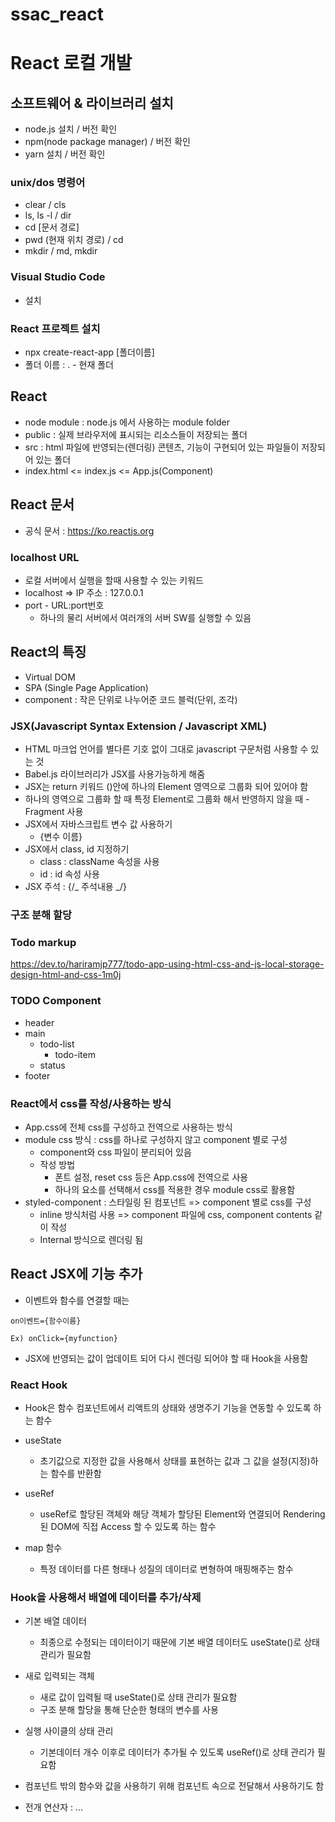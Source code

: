 # ssac_react

# React 로컬 개발

## 소프트웨어 & 라이브러리 설치

-   node.js 설치 / 버전 확인
-   npm(node package manager) / 버전 확인
-   yarn 설치 / 버전 확인

### unix/dos 명령어

-   clear / cls
-   ls, ls -l / dir
-   cd [문서 경로]
-   pwd (현재 위치 경로) / cd
-   mkdir / md, mkdir

### Visual Studio Code

-   설치

### React 프로젝트 설치

-   npx create-react-app [폴더이름]
-   폴더 이름 : . - 현재 폴더

## React

-   node module : node.js 에서 사용하는 module folder
-   public : 실제 브라우저에 표시되는 리소스들이 저장되는 폴더
-   src : html 파일에 반영되는(렌더링) 콘텐츠, 기능이 구현되어 있는 파일들이 저장되어 있는 폴더
-   index.html <= index.js <= App.js(Component)

## React 문서

-   공식 문서 : https://ko.reactjs.org

### localhost URL

-   로컬 서버에서 실행을 할때 사용할 수 있는 키워드
-   localhost => IP 주소 : 127.0.0.1
-   port - URL:port번호
    -   하나의 물리 서버에서 여러개의 서버 SW를 실행할 수 있음

## React의 특징

-   Virtual DOM
-   SPA (Single Page Application)
-   component : 작은 단위로 나누어준 코드 블럭(단위, 조각)

### JSX(Javascript Syntax Extension / Javascript XML)

-   HTML 마크업 언어를 별다른 기호 없이 그대로 javascript 구문처럼 사용할 수 있는 것
-   Babel.js 라이브러리가 JSX를 사용가능하게 해줌
-   JSX는 return 키워드 ()안에 하나의 Element 영역으로 그룹화 되어 있어야 함
-   하나의 영역으로 그룹화 할 때 특정 Element로 그룹화 해서 반영하지 않을 때 - Fragment 사용
-   JSX에서 자바스크립트 변수 값 사용하기
    -   {변수 이름}
-   JSX에서 class, id 지정하기
    -   class : className 속성을 사용
    -   id : id 속성 사용
-   JSX 주석 : {/_ 주석내용 _/}

### 구조 분해 할당

### Todo markup

https://dev.to/hariramjp777/todo-app-using-html-css-and-js-local-storage-design-html-and-css-1m0j

### TODO Component

-   header
-   main
    -   todo-list
        -   todo-item
    -   status
-   footer

### React에서 css를 작성/사용하는 방식

-   App.css에 전체 css를 구성하고 전역으로 사용하는 방식
-   module css 방식 : css를 하나로 구성하지 않고 component 별로 구성
    -   component와 css 파일이 분리되어 있음
    -   작성 방법
        -   폰트 설정, reset css 등은 App.css에 전역으로 사용
        -   하나의 요소를 선택해서 css를 적용한 경우 module css로 활용함
-   styled-component : 스타일링 된 컴포넌트 => component 별로 css를 구성
    -   inline 방식처럼 사용 => component 파일에 css, component contents 같이 작성
    -   Internal 방식으로 렌더링 됨

## React JSX에 기능 추가

-   이벤트와 함수를 연결할 때는

```
on이벤트={함수이름}

Ex) onClick={myfunction}
```

-   JSX에 반영되는 값이 업데이트 되어 다시 렌더링 되어야 할 때 Hook을 사용함

### React Hook

-   Hook은 함수 컴포넌트에서 리액트의 상태와 생명주기 기능을 연동할 수 있도록 하는 함수

-   useState

    -   초기값으로 지정한 값을 사용해서 상태를 표현하는 값과 그 값을 설정(지정)하는 함수를 반환함

-   useRef

    -   useRef로 할당된 객체와 해당 객체가 할당된 Element와 연결되어 Rendering된 DOM에 직접 Access 할 수 있도록 하는 함수

-   map 함수
    -   특정 데이터를 다른 형태나 성질의 데이터로 변형하여 매핑해주는 함수

### Hook을 사용해서 배열에 데이터를 추가/삭제

-   기본 배열 데이터

    -   최종으로 수정되는 데이터이기 때문에 기본 배열 데이터도 useState()로 상태 관리가 필요함

-   새로 입력되는 객체

    -   새로 값이 입력될 때 useState()로 상태 관리가 필요함
    -   구조 분해 할당을 통해 단순한 형태의 변수를 사용

-   실행 사이클의 상태 관리

    -   기본데이터 개수 이후로 데이터가 추가될 수 있도록 useRef()로 상태 관리가 필요함

-   컴포넌트 밖의 함수와 값을 사용하기 위해 컴포넌트 속으로 전달해서 사용하기도 함

-   전개 연산자 : ...
